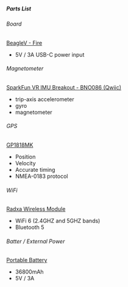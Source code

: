 ##### Parts List

###### Board
[BeagleV - Fire](https://www.beagleboard.org/boards/beaglev-fire)
- 5V / 3A USB-C power input

###### Magnetometer
[SparkFun VR IMU Breakout - BNO086 (Qwiic)](https://www.sparkfun.com/sparkfun-vr-imu-breakout-bno086-qwiic.html)
- trip-axis accelerometer
- gyro
- magnetometer


###### GPS
[GP1818MK](https://www.sparkfun.com/gps-module-gp1818mk-56-channel.html)
- Position
- Velocity
- Accurate timing
- NMEA-0183 protocol

###### WiFi
[Radxa Wireless Module](https://ameridroid.com/products/radxa-wireless-module?variant=43717598118167&country=US&currency=USD&gQT=1)
- WiFi 6 (2.4GHZ and 5GHZ bands)
- Bluetooth 5

###### Batter / External Power
[Portable Battery](https://www.amazon.com/Portable-36800mAh-Tri-Outport-External-Compatible/dp/B0936GZ7H3?source=ps-sl-shoppingads-lpcontext&gQT=1)
- 36800mAh
- 5V / 3A
